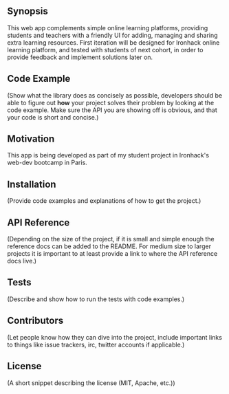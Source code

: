 ## Synopsis

This web app complements simple online learning platforms, providing students and teachers with a friendly UI for adding, managing and sharing extra learning resources. First iteration will be designed for Ironhack online learning platform, and tested with students of next cohort, in order to provide feedback and implement solutions later on. 

## Code Example

(Show what the library does as concisely as possible, developers should be able to figure out **how** your project solves their problem by looking at the code example. Make sure the API you are showing off is obvious, and that your code is short and concise.)

## Motivation

This app is being developed as part of my student project in Ironhack's web-dev bootcamp in Paris.

## Installation

(Provide code examples and explanations of how to get the project.)

## API Reference

(Depending on the size of the project, if it is small and simple enough the reference docs can be added to the README. For medium size to larger projects it is important to at least provide a link to where the API reference docs live.)

## Tests

(Describe and show how to run the tests with code examples.)

## Contributors

(Let people know how they can dive into the project, include important links to things like issue trackers, irc, twitter accounts if applicable.)

## License

(A short snippet describing the license (MIT, Apache, etc.))